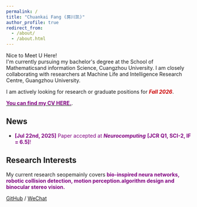 ```yaml
---
permalink: /
title: "Chuankai Fang (房川凯)"
author_profile: true
redirect_from: 
  - /about/
  - /about.html
---
```



Nice to Meet U Here!  
I'm currently pursuing my bachelor's degree at the School of Mathematicsand information Science, Cuangzhou University. 
I am closely collaborating with researchers at Machine Life and Intelligence Research Centre, Guangzhou University.


I am actively looking for research or graduate positions for ***<font color = '#CC0000'>Fall 2026</font>***.  

[**<font color = '#800080'>You can find my CV HERE.</font>**](../assets/CV.pdf).


## News

* <font color = '#800080'>**[Jul 22nd, 2025]** Paper accepted at ***Neurocomputing*** **[JCR Q1, SCI-2, IF = 6.5]**!</font>



## Research Interests

My current research seopemainly covers **<font color = '#800080'>bio-inspired neura networks, robotic collision detection, motion perception.algorithm design and binocular stereo vision.
</font>**





[GitHub](https://github.com/TOTOT123456) / [WeChat](../images/ckf.png) 
